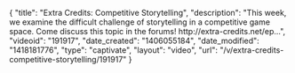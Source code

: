 {
    "title": "Extra Credits: Competitive Storytelling",
    "description": "This week, we examine the difficult challenge of storytelling in a competitive game space. Come discuss this topic in the forums! http:\/\/extra-credits.net\/ep...",
    "videoid": "191917",
    "date_created": "1406055184",
    "date_modified": "1418181776",
    "type": "captivate",
    "layout": "video",
    "url": "\/v\/extra-credits-competitive-storytelling\/191917"
}
